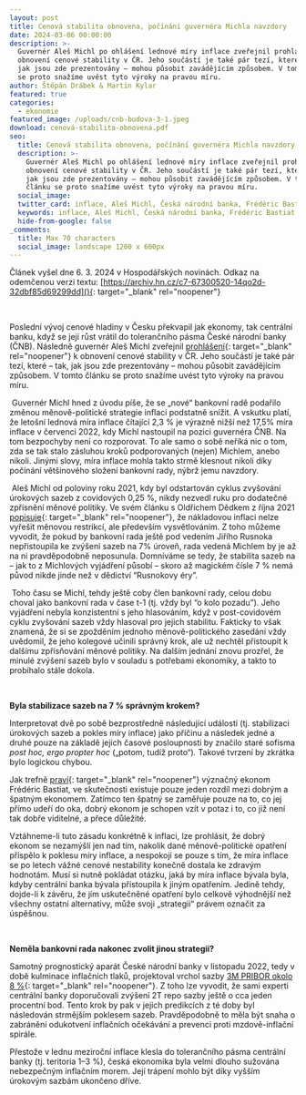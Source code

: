 ```yaml
---
layout: post
title: Cenová stabilita obnovena, počínání guvernéra Michla navzdory
date: 2024-03-06 00:00:00
description: >-
  Guvernér Aleš Michl po ohlášení lednové míry inflace zveřejnil prohlášení k
  obnovení cenové stability v ČR. Jeho součástí je také pár tezí, které – tak,
  jak jsou zde prezentovány – mohou působit zavádějícím způsobem. V tomto článku
  se proto snažíme uvést tyto výroky na pravou míru.
author: Štěpán Drábek & Martin Kylar
featured: true
categories:
  - ekonomie
featured_image: /uploads/cnb-budova-3-1.jpeg
download: cenová-stabilita-obnovena.pdf
seo:
  title: Cenová stabilita obnovena, počínání guvernéra Michla navzdory
  description: >-
    Guvernér Aleš Michl po ohlášení lednové míry inflace zveřejnil prohlášení k
    obnovení cenové stability v ČR. Jeho součástí je také pár tezí, které – tak,
    jak jsou zde prezentovány – mohou působit zavádějícím způsobem. V tomto
    článku se proto snažíme uvést tyto výroky na pravou míru.
  social_image:
  twitter_card: inflace, Aleš Michl, Česká národní banka, Frédéric Bastiat
  keywords: inflace, Aleš Michl, Česká národní banka, Frédéric Bastiat
  hide-from-google: false
_comments:
  title: Max 70 characters
  social_image: landscape 1200 x 600px
---
```

Článek vyšel dne 6. 3. 2024 v Hospodářských novinách. Odkaz na odemčenou verzi textu: [https://archiv.hn.cz/c7-67300520-14qo2d-32dbf85d69299dd](){: target="_blank" rel="noopener"}

&nbsp;

Poslední vývoj cenové hladiny v Česku překvapil jak ekonomy, tak centrální banku, když se její růst vrátil do tolerančního pásma České národní banky (ČNB). Následně guvernér Aleš Michl zveřejnil [prohlášení](https://www.cnb.cz/cs/verejnost/servis-pro-media/vystoupeni-konference-seminare/prezentace-a-vystoupeni/Prohlaseni-guvernera-k-obnoveni-cenove-stability/){: target="_blank" rel="noopener"} k obnovení cenové stability v ČR. Jeho součástí je také pár tezí, které – tak, jak jsou zde prezentovány – mohou působit zavádějícím způsobem. V tomto článku se proto snažíme uvést tyto výroky na pravou míru.

&nbsp;Guvernér Michl hned z úvodu píše, že se „nové“ bankovní radě podařilo změnou měnově-politické strategie inflaci podstatně snížit. A vskutku platí, že letošní lednová míra inflace čítající 2,3 % je výrazně nižší než 17,5% míra inflace v červenci 2022, kdy Michl nastoupil na pozici guvernéra ČNB. Na tom bezpochyby není co rozporovat. To ale samo o sobě neříká nic o tom, zda se tak stalo zásluhou kroků podporovaných (nejen) Michlem, anebo nikoli. Jinými slovy, míra inflace mohla takto strmě klesnout nikoli díky počínání většinového složení bankovní rady, nýbrž jemu navzdory.

&nbsp;Aleš Michl od poloviny roku 2021, kdy byl odstartován cyklus zvyšování úrokových sazeb z covidových 0,25 %, nikdy nezvedl ruku pro dodatečné zpřísnění měnové politiky. Ve svém článku s Oldřichem Dědkem z října 2021 [popisuje](https://www.cnb.cz/cs/verejnost/servis-pro-media/autorske-clanky-rozhovory-s-predstaviteli-cnb/Krotitele-nakladove-inflace/){: target="_blank" rel="noopener"}, že nákladovou inflaci nelze vyřešit měnovou restrikcí, ale především vysvětlováním. Z toho můžeme vyvodit, že pokud by bankovní rada ještě pod vedením Jiřího Rusnoka nepřistoupila ke zvýšení sazeb na 7% úroveň, rada vedená Michlem by je až na ni pravděpodobně neposunula. Domníváme se tedy, že stabilita sazeb na – jak to z Michlových vyjádření působí – skoro až magickém čísle 7 % nemá původ nikde jinde než v dědictví “Rusnokovy éry”.

&nbsp;Toho času se Michl, tehdy ještě coby člen bankovní rady, celou dobu choval jako bankovní rada v čase t-1 (tj. vždy byl “o kolo pozadu”). Jeho vyjádření nebyla konzistentní s jeho hlasováním, když v post-covidovém cyklu zvyšování sazeb vždy hlasoval pro jejich stabilitu. Fakticky to však znamená, že si se zpožděním jednoho měnově-politického zasedání vždy uvědomil, že jeho kolegové učinili správný krok, ale už nechtěl přistoupit k dalšímu zpřísňování měnové politiky. Na dalším jednání znovu prozřel, že minulé zvýšení sazeb bylo v souladu s potřebami ekonomiky, a takto to probíhalo stále dokola.

&nbsp;

**Byla stabilizace sazeb na 7 % správným krokem?**

Interpretovat dvě po sobě bezprostředně následující události (tj. stabilizaci úrokových sazeb a pokles míry inflace) jako příčinu a následek jedné a druhé pouze na základě jejich časové posloupnosti by značilo staré sofisma *post hoc, ergo propter hoc* („potom, tudíž proto“)*.* Takové tvrzení by zkrátka bylo logickou chybou.

Jak trefně [praví](https://libinst.cz/book/bastiat-f-1848-cs-1998-co-je-videt-a-co-neni-videt-a-jine-prace/){: target="_blank" rel="noopener"} význačný ekonom Frédéric Bastiat, ve skutečnosti existuje pouze jeden rozdíl mezi dobrým a špatným ekonomem. Zatímco ten špatný se zaměřuje pouze na to, co jej přímo udeří do oka, dobrý ekonom je schopen vzít v potaz i to, co již není tak dobře viditelné, a přece důležité.

Vztáhneme-li tuto zásadu konkrétně k inflaci, lze prohlásit, že dobrý ekonom se nezamýšlí jen nad tím, nakolik dané měnově-politické opatření přispělo k poklesu míry inflace, a nespokojí se pouze s tím, že míra inflace se po letech vážné cenové nestability konečně dostala ke zdravým hodnotám. Musí si nutně pokládat otázku, jaká by míra inflace bývala byla, kdyby centrální banka bývala přistoupila k jiným opatřením. Jedině tehdy, dojde-li k závěru, že jím uskutečněné opatření bylo celkově výhodnější než všechny ostatní alternativy, může svoji „strategii“ právem označit za úspěšnou.

&nbsp;

**Neměla bankovní rada nakonec zvolit jinou strategii?**

Samotný prognostický aparát České národní banky v listopadu 2022, tedy v době kulminace inflačních tlaků, projektoval vrchol sazby [3M PRIBOR okolo 8 %](https://www.cnb.cz/export/sites/cnb/cs/menova-politika/.galleries/br_zapisy_z_jednani/2022/download/tk_07sz2022_cz.pdf){: target="_blank" rel="noopener"}. Z toho lze vyvodit, že sami experti centrální banky doporučovali zvýšení 2T repo sazby ještě o cca jeden procentní bod. Tento krok by pak v jejich predikcích z té doby byl následován strmějším poklesem sazeb. Pravděpodobně to měla být snaha o zabránění odukotvení inflačních očekávání a prevenci proti mzdově-inflační spirále.

Přestože v lednu meziroční inflace klesla do tolerančního pásma centrální banky (tj. teritoria 1–3 %), česká ekonomika byla velmi dlouho sužována nebezpečným inflačním morem. Její trápení mohlo být díky vyšším úrokovým sazbám ukončeno dříve.

&nbsp;

&nbsp;

&nbsp;